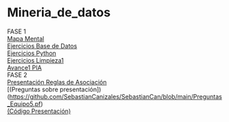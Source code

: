# Mineria_de_datos
FASE 1  
[Mapa Mental](https://github.com/KatiaOrtiz20/Mineria_de_datos/blob/main/MapaMental_1_1799830.pdf)    
[Ejercicios Base de Datos](https://github.com/KatiaOrtiz20/Mineria_de_datos/blob/main/Equipo5-%20Ejercicio%20Base%20de%20Datos.pdf)  
[Ejercicios Python](https://github.com/KatiaOrtiz20/Mineria_de_datos/blob/main/EjerciciosBasicosPython1.ipynb)  
[Ejercicios Limpieza1](https://github.com/KatiaOrtiz20/Mineria_de_datos/blob/main/Ej_Limpieza_Equipo5.ipynb)  
[Avance1 PIA](https://github.com/KatiaOrtiz20/Mineria_de_datos/blob/main/Avance1_PIA_Equipo5.ipynb)  
FASE 2  
[Presentación Reglas de Asociación](https://github.com/KatiaOrtiz20/Mineria_de_datos/blob/main/Presentaci%C3%B3n_ReglasdeAsociaci%C3%B3n_Equipo5.pdf)  
[(Preguntas sobre presentación])(https://github.com/SebastianCanizales/SebastianCan/blob/main/Preguntas_Equipo5.pf)  
[(Código Presentación)](https://github.com/lluviaeliiza/Mineria-de-Datos/blob/main/C%C3%B3digo_de_la_presentaci%C3%B3n.ipynb)
 
